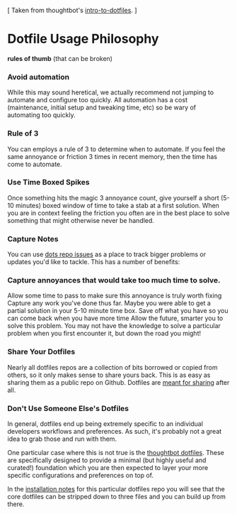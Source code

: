 [ Taken from thoughtbot's [intro-to-dotfiles](https://thoughtbot.com/upcase/videos/intro-to-dotfiles). ]

# Dotfile Usage Philosophy

**rules of thumb** (that can be broken)

### Avoid automation
While this may sound heretical, we actually recommend not jumping to automate and configure too quickly. All automation has a cost (maintenance, initial setup and tweaking time, etc) so be wary of automating too quickly.

### Rule of 3
You can employs a rule of 3 to determine when to automate. If you feel the same annoyance or friction 3 times in recent memory, then the time has come to automate.

### Use Time Boxed Spikes
Once something hits the magic 3 annoyance count, give yourself a short (5-10 minutes) boxed window of time to take a stab at a first solution. When you are in context feeling the friction you often are in the best place to solve something that might otherwise never be handled.

### Capture Notes
You can use [dots repo issues](https://github.com/dfarrel1/dots/issues) as a place to track bigger problems or updates you'd like to tackle. This has a number of benefits:

### Capture annoyances that would take too much time to solve.
Allow some time to pass to make sure this annoyance is truly worth fixing
Capture any work you've done thus far. Maybe you were able to get a partial solution in your 5-10 minute time box. Save off what you have so you can come back when you have more time
Allow the future, smarter you to solve this problem. You may not have the knowledge to solve a particular problem when you first encounter it, but down the road you might!

### Share Your Dotfiles
Nearly all dotfiles repos are a collection of bits borrowed or copied from others, so it only makes sense to share yours back. This is as easy as sharing them as a public repo on Github. Dotfiles are [meant for sharing](https://zachholman.com/2010/08/dotfiles-are-meant-to-be-forked/) after all.

### Don't Use Someone Else's Dotfiles
In general, dotfiles end up being extremely specific to an individual developers workflows and preferences. As such, it's probably not a great idea to grab those and run with them.

One particular case where this is not true is the [thoughtbot dotfiles](https://github.com/thoughtbot/dotfiles). These are specifically designed to provide a minimal (but highly useful and curated!) foundation which you are then expected to layer your more specific configurations and preferences on top of.

In the [installation notes](../profile/README.md#installation-mac) for this particular dotfiles repo you will see that the core dotfiles can be stripped down to three files and you can build up from there.
